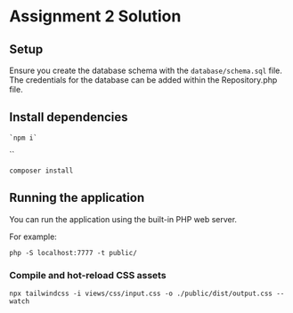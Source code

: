 # Assignment 2 Solution

## Setup

Ensure you create the database schema with the `database/schema.sql` file. The credentials for the database can be added within the Repository.php file.

## Install dependencies

```
`npm i`
```
``
```
composer install
```

## Running the application

You can run the application using the built-in PHP web server.

For example:

```
php -S localhost:7777 -t public/
```

### Compile and hot-reload CSS assets

```
npx tailwindcss -i views/css/input.css -o ./public/dist/output.css --watch
```
